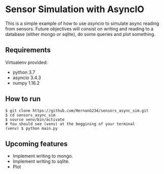 Sensor Simulation with AsyncIO
==============================

This is a simple example of how to use *asyncio* to simulate async reading from
sensors. Future objectives will consist on writing and reading to a database
(either mongo or sqlite), do some queries and plot something.

Requirements
------------
Virtualenv provided:

* python 3.7
* asyncio 3.4.3
* numpy 1.16.2

How to run
----------

```
$ git clone https://github.com/HernanG234/sensors_async_sim.git
$ cd sensors_async_sim
$ source venv/bin/activate
# You should see (venv) at the beggining of your terminal
(venv) $ python main.py
```

Upcoming features
----------------

* Implement writing to mongo.
* Implement writing to sqlite.
* Plot

